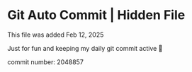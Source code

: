 # Git Auto Commit | Hidden File

This file was added Feb 12, 2025

Just for fun and keeping my daily git commit active 🤪

commit number: 2048857
